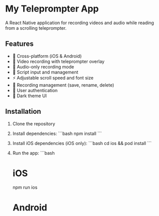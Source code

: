 # My Teleprompter App

A React Native application for recording videos and audio while reading from a scrolling teleprompter.

## Features

- 📱 Cross-platform (iOS & Android)
- 🎥 Video recording with teleprompter overlay
- 🎤 Audio-only recording mode
- 📝 Script input and management
- ⚡ Adjustable scroll speed and font size
- 💾 Recording management (save, rename, delete)
- 👤 User authentication
- 🎨 Dark theme UI

## Installation

1. Clone the repository
2. Install dependencies:
   \`\`\`bash
   npm install
   \`\`\`
3. Install iOS dependencies (iOS only):
   \`\`\`bash
   cd ios && pod install
   \`\`\`
4. Run the app:
   \`\`\`bash
   # iOS
   npm run ios
   
   # Android
   npm run android
   \`\`\`

## Project Structure

\`\`\`
src/
├── assets/                 # Images, fonts, etc.
├── components/             # Reusable components
│   ├── Auth/              # Authentication components
│   ├── Common/            # Generic components (buttons, inputs)
│   ├── Teleprompter/      # Teleprompter specific components
│   └── MyRecordings/      # Recording list components
├── contexts/              # React Context providers
├── navigation/            # Navigation configuration
├── screens/               # Screen components
│   ├── Auth/              # Authentication screens
│   └── AppCore/           # Main app screens
├── services/              # Business logic and API calls
├── styles/                # Global styles and themes
├── types/                 # TypeScript type definitions
└── utils/                 # Helper functions
\`\`\`

## Key Components

### Screens
- **LoginScreen**: User authentication
- **WelcomeScreen**: Mode selection (video/audio)
- **ScriptInputScreen**: Text input for teleprompter
- **RecordingScreen**: Main recording interface with teleprompter
- **ReviewScreen**: Playback and save recorded content
- **MyRecordingsScreen**: Manage saved recordings

### Services
- **authService**: Handle user authentication
- **recordingService**: Manage recording operations

## Dependencies

- React Native 0.72+
- React Navigation 6+
- React Native Camera
- React Native Video
- React Native Vector Icons
- AsyncStorage

## Permissions

The app requires the following permissions:
- Camera (for video recording)
- Microphone (for audio recording)
- Storage (for saving recordings)

## Development Notes

- Uses TypeScript for type safety
- Implements dark theme throughout
- Modular component architecture
- Context API for state management
- AsyncStorage for local data persistence

## Future Enhancements

- Cloud storage integration
- Voice-controlled teleprompter scrolling
- Advanced video editing features
- Social sharing capabilities
- Multiple script templates
